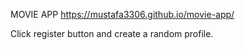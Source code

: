 MOVIE APP
https://mustafa3306.github.io/movie-app/

Click register button and create a random profile.
